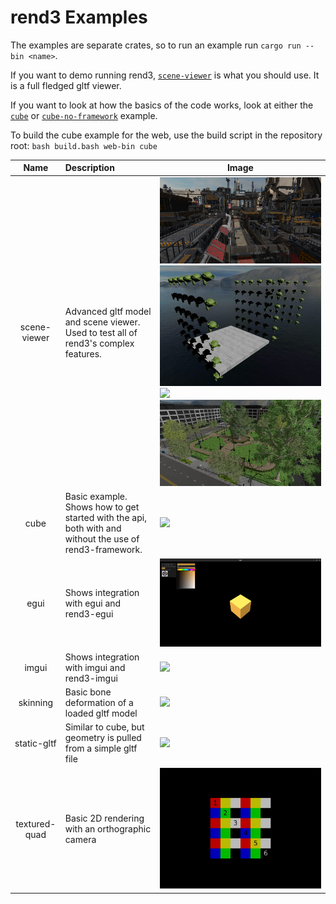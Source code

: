 # rend3 Examples

The examples are separate crates, so to run an example run `cargo run --bin <name>`.

If you want to demo running rend3, [`scene-viewer`](scene-viewer) is what you should use. It is a full fledged gltf viewer.

If you want to look at how the basics of the code works, look at either the [`cube`](cube) or [`cube-no-framework`](cube-no-framework) example.

To build the cube example for the web, use the build script in the repository root: `bash build.bash web-bin cube`

| Name                | Description | Image |
|:-------------------:|:------------|-------|
| scene-viewer        | Advanced gltf model and scene viewer. Used to test all of rend3's complex features. | ![](scene-viewer/scifi-base.jpg) ![](scene-viewer/screenshot.jpg) ![](scene-viewer/bistro.jpg) ![](scene-viewer/emerald-square.jpg) |
| cube                | Basic example. Shows how to get started with the api, both with and without the use of rend3-framework. | ![](cube/screenshot.png) |
| egui                | Shows integration with egui and rend3-egui | ![](egui/screenshot.png) |
| imgui               | Shows integration with imgui and rend3-imgui | ![](imgui/screenshot.png) |
| skinning            | Basic bone deformation of a loaded gltf model | ![](skinning/screenshot.png) |
| static-gltf         | Similar to cube, but geometry is pulled from a simple gltf file | ![](static-gltf/screenshot.png) |
| textured-quad       | Basic 2D rendering with an orthographic camera | ![](textured-quad/screenshot.png) |
